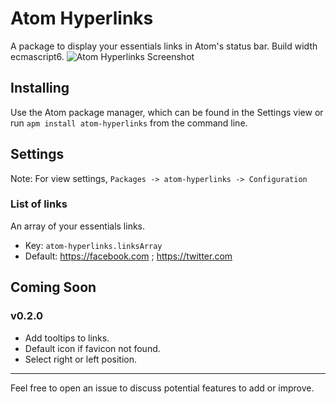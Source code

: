 # Atom Hyperlinks
A package to display your essentials links in Atom's status bar. Build width ecmascript6.
![Atom Hyperlinks Screenshot](http://res.cloudinary.com/duegraffic/image/upload/v1442858931/atom-hyperlinks_u4neg9.png)
## Installing

Use the Atom package manager, which can be found in the Settings view or run
`apm install atom-hyperlinks` from the command line.

## Settings

Note: For view settings, `Packages -> atom-hyperlinks -> Configuration`

### List of links
An array of your essentials links.
* Key: `atom-hyperlinks.linksArray`
* Default: https://facebook.com ; https://twitter.com


## Coming Soon

### v0.2.0
- Add tooltips to links.
- Default icon if favicon not found.
- Select right or left position.

----
Feel free to open an issue to discuss potential features to add or improve.
